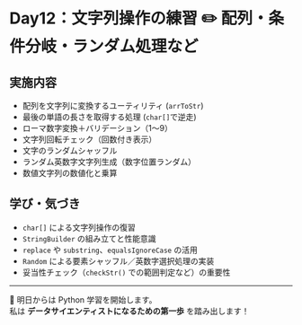 # Day12：文字列操作の練習 ✏️ 配列・条件分岐・ランダム処理など

## 実施内容
- 配列を文字列に変換するユーティリティ (`arrToStr`)
- 最後の単語の長さを取得する処理 (`char[]`で逆走)
- ローマ数字変換＋バリデーション（1〜9）
- 文字列回転チェック（回数付き表示）
- 文字のランダムシャッフル
- ランダム英数字文字列生成（数字位置ランダム）
- 数値文字列の数値化と乗算

## 学び・気づき
- `char[]` による文字列操作の復習
- `StringBuilder` の組み立てと性能意識
- `replace` や `substring`、`equalsIgnoreCase` の活用
- `Random` による要素シャッフル／英数字選択処理の実装
- 妥当性チェック（`checkStr()` での範囲判定など）の重要性

---
📍 明日からは Python 学習を開始します。<br>
私は **データサイエンティストになるための第一歩** を踏み出します！
